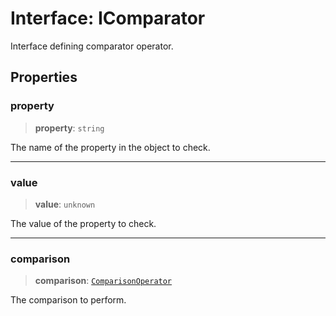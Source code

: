 # Interface: IComparator

Interface defining comparator operator.

## Properties

### property

> **property**: `string`

The name of the property in the object to check.

***

### value

> **value**: `unknown`

The value of the property to check.

***

### comparison

> **comparison**: [`ComparisonOperator`](../type-aliases/ComparisonOperator.md)

The comparison to perform.
